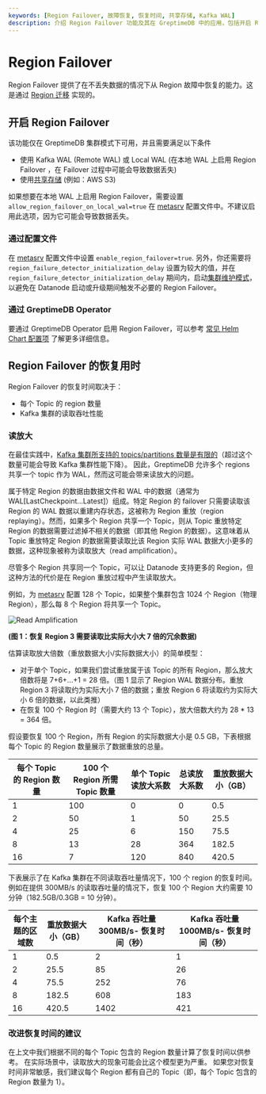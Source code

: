 ```yaml
---
keywords: [Region Failover, 故障恢复, 恢复时间, 共享存储, Kafka WAL]
description: 介绍 Region Failover 功能及其在 GreptimeDB 中的应用，包括开启 Region Failover、恢复时间和改进恢复时间的建议等内容。
---
```


# Region Failover

Region Failover 提供了在不丢失数据的情况下从 Region 故障中恢复的能力。这是通过 [Region 迁移](/user-guide/deployments-administration/manage-data/region-migration.md) 实现的。

## 开启 Region Failover 


该功能仅在 GreptimeDB 集群模式下可用，并且需要满足以下条件

- 使用 Kafka WAL (Remote WAL) 或 Local WAL (在本地 WAL 上启用 Region Failover ，在 Failover 过程中可能会导致数据丢失)
- 使用[共享存储](/user-guide/deployments-administration/configuration.md#storage-options) (例如：AWS S3)

如果想要在本地 WAL 上启用 Region Failover，需要设置 `allow_region_failover_on_local_wal=true` 在 [metasrv](/user-guide/deployments-administration/configuration.md#metasrv-only-configuration) 配置文件中。不建议启用此选项，因为它可能会导致数据丢失。

### 通过配置文件

在 [metasrv](/user-guide/deployments-administration/configuration.md#metasrv-only-configuration) 配置文件中设置 `enable_region_failover=true`.
另外，你还需要将 `region_failure_detector_initialization_delay` 设置为较大的值，并在 `region_failure_detector_initialization_delay` 期间内，启动[集群维护模式](/user-guide/deployments-administration/maintenance-mode.md)，以避免在 Datanode 启动或升级期间触发不必要的 Region Failover。

### 通过 GreptimeDB Operator

要通过 GreptimeDB Operator 启用 Region Failover，可以参考 [常见 Helm Chart 配置项](/user-guide/deployments-administration/deploy-on-kubernetes/common-helm-chart-configurations.md#enable-region-failover) 了解更多详细信息。

## Region Failover 的恢复用时

Region Failover 的恢复时间取决于：

- 每个 Topic 的 region 数量
- Kafka 集群的读取吞吐性能


### 读放大

在最佳实践中，[Kafka 集群所支持的 topics/partitions 数量是有限的](https://docs.aws.amazon.com/msk/latest/developerguide/bestpractices.html)（超过这个数量可能会导致 Kafka 集群性能下降）。
因此，GreptimeDB 允许多个 regions 共享一个 topic 作为 WAL，然而这可能会带来读放大的问题。

属于特定 Region 的数据由数据文件和 WAL 中的数据（通常为 WAL[LastCheckpoint...Latest]）组成。特定 Region 的 failover 只需要读取该 Region 的 WAL 数据以重建内存状态，这被称为 Region 重放（region replaying）。然而，如果多个 Region 共享一个 Topic，则从 Topic 重放特定 Region 的数据需要过滤掉不相关的数据（即其他 Region 的数据）。这意味着从 Topic 重放特定 Region 的数据需要读取比该 Region 实际 WAL 数据大小更多的数据，这种现象被称为读取放大（read amplification）。

尽管多个 Region 共享同一个 Topic，可以让 Datanode 支持更多的 Region，但这种方法的代价是在 Region 重放过程中产生读取放大。

例如，为 [metasrv](/user-guide/deployments-administration/configuration.md#metasrv-only-configuration) 配置 128 个 Topic，如果整个集群包含 1024 个 Region（物理 Region），那么每 8 个 Region 将共享一个 Topic。

![Read Amplification](/remote-wal-read-amplification.png)

<p style={{"textAlign": "center"}}><b>(图 1：恢复 Region 3 需要读取比实际大小大 7 倍的冗余数据)</b></p>

估算读取放大倍数（重放数据大小/实际数据大小）的简单模型：

- 对于单个 Topic，如果我们尝试重放属于该 Topic 的所有 Region，那么放大倍数将是 7+6+...+1 = 28 倍。（图 1 显示了 Region WAL 数据分布。重放 Region 3 将读取约为实际大小 7 倍的数据；重放 Region 6 将读取约为实际大小 6 倍的数据，以此类推）
- 在恢复 100 个 Region 时（需要大约 13 个 Topic），放大倍数大约为 28 \* 13 = 364 倍。

假设要恢复 100 个 Region，所有 Region 的实际数据大小是 0.5 GB，下表根据每个 Topic 的 Region 数量展示了数据重放的总量。

| 每个 Topic 的 Region 数量 | 100 个 Region 所需 Topic 数量 | 单个 Topic 读放大系数 | 总读放大系数 | 重放数据大小（GB） |
| ------------------------- | ----------------------------- | --------------------- | ------------ | ------------------ |
| 1                         | 100                           | 0                     | 0            | 0.5                |
| 2                         | 50                            | 1                     | 50           | 25.5               |
| 4                         | 25                            | 6                     | 150          | 75.5               |
| 8                         | 13                            | 28                    | 364          | 182.5              |
| 16                        | 7                             | 120                   | 840          | 420.5              |

下表展示了在 Kafka 集群在不同读取吞吐量情况下，100 个 region 的恢复时间。例如在提供 300MB/s 的读取吞吐量的情况下，恢复 100 个 Region 大约需要 10 分钟（182.5GB/0.3GB = 10 分钟）。

| 每个主题的区域数 | 重放数据大小（GB） | Kafka 吞吐量 300MB/s- 恢复时间（秒） | Kafka 吞吐量 1000MB/s- 恢复时间（秒） |
| ---------------- | ------------------ | ------------------------------------ | ------------------------------------- |
| 1                | 0.5                | 2                                    | 1                                     |
| 2                | 25.5               | 85                                   | 26                                    |
| 4                | 75.5               | 252                                  | 76                                    |
| 8                | 182.5              | 608                                  | 183                                   |
| 16               | 420.5              | 1402                                 | 421                                   |


### 改进恢复时间的建议

在上文中我们根据不同的每个 Topic 包含的 Region 数量计算了恢复时间以供参考。
在实际场景中，读取放大的现象可能会比这个模型更为严重。
如果您对恢复时间非常敏感，我们建议每个 Region 都有自己的 Topic（即，每个 Topic 包含的 Region 数量为 1）。
